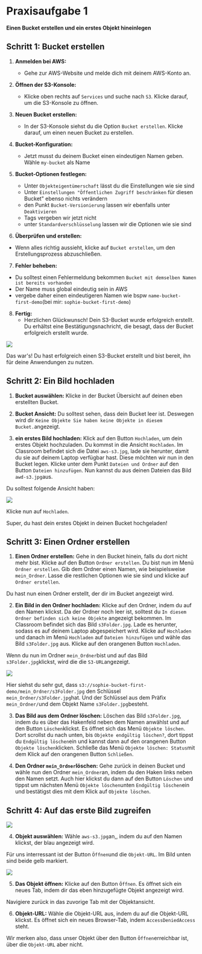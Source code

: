# Praxisaufgabe 1

**Einen Bucket erstellen und ein erstes Objekt hineinlegen**

## Schritt 1: Bucket erstellen

1. **Anmelden bei AWS:**
   - Gehe zur AWS-Website und melde dich mit deinem AWS-Konto an.

2. **Öffnen der S3-Konsole:**
   - Klicke oben rechts auf `Services` und suche nach `S3`. Klicke darauf, um die S3-Konsole zu öffnen.

3. **Neuen Bucket erstellen:**
   - In der S3-Konsole siehst du die Option `Bucket erstellen`. Klicke darauf, um einen neuen Bucket zu erstellen.

4. **Bucket-Konfiguration:**
   - Jetzt musst du deinem Bucket einen eindeutigen Namen geben. Wähle `my-bucket` als Name

5. **Bucket-Optionen festlegen:**
   - Unter `Objekteigentümerschaft` lässt du die Einstellungen wie sie sind
   - Unter `Einstellungen "Öffentlichen Zugriff beschränken` für diesen Bucket" ebenso nichts verändern
   - den Punkt `Bucket-Versionierung` lassen wir ebenfalls unter `Deaktivieren`
   - Tags vergeben wir jetzt nicht
   - unter `Standardverschlüsselung` lassen wir die Optionen wie sie sind

6. **Überprüfen und erstellen:**
  - Wenn alles richtig aussieht, klicke auf `Bucket erstellen`, um den Erstellungsprozess abzuschließen.

7. **Fehler beheben:**
  - Du solltest einen Fehlermeldung bekommen `Bucket mit demselben Namen ist bereits vorhanden`
  - Der Name muss global eindeutig sein in AWS
  - vergebe daher einen eindeutigeren Namen wie bspw `name-bucket-first-demo`(bei mir: `sophie-bucket-first-demo`)

8. **Fertig:**
   - Herzlichen Glückwunsch! Dein S3-Bucket wurde erfolgreich erstellt. Du erhältst eine Bestätigungsnachricht, die besagt, dass der Bucket erfolgreich erstellt wurde. 

![](Bilder/praxis1.png)

Das war's! Du hast erfolgreich einen S3-Bucket erstellt und bist bereit, ihn für deine Anwendungen zu nutzen. 

## Schritt 2: Ein Bild hochladen

1. **Bucket auswählen:** Klicke in der Bucket Übersicht auf deinen eben erstellten Bucket.

2. **Bucket Ansicht:** Du solltest sehen, dass dein Bucket leer ist. Deswegen wird dir `Keine Objekte
Sie haben keine Objekte in diesem Bucket.`angezeigt.

3. **ein erstes Bild hochladen:** Klick auf den Button `Hochladen`, um dein erstes Objekt hochzuladen.
Du kommst in die Ansicht `Hochladen`. Im Classroom befindet sich die Datei `aws-s3.jpg`, lade sie herunter, damit du sie auf deinem Laptop verfügbar hast. Diese möchten wir nun in den Bucket legen. Klicke unter dem Punkt `Dateien und Ordner` auf den Button `Dateien hinzufügen`. Nun kannst du aus deinen Dateien das Bild `awd-s3.jpg`aus. 

Du solltest folgende Ansicht haben:

![](Bilder/praxis1_hochladen.png)

Klicke nun auf `Hochladen`.

Super, du hast dein erstes Objekt in deinen Bucket hochgeladen!

## Schritt 3: Einen Ordner erstellen

1. **Einen Ordner erstellen:** Gehe in den Bucket hinein, falls du dort nicht mehr bist. Klicke auf den Button `Ordner erstellen`. Du bist nun im Menü `Ordner erstellen`. Gib dem Ordner einen Namen, wie beispielsweise `mein_Ordner`. Lasse die restlichen Optionen wie sie sind und klicke auf `Ordner erstellen`.

Du hast nun einen Ordner erstellt, der dir im Bucket angezeigt wird.

2. **Ein Bild in den Ordner hochladen:** Klicke auf den Ordner, indem du auf den Namen klickst. Da der Ordner noch leer ist, solltest du `In diesem Ordner befinden sich keine Objekte` angezeigt bekommen. Im Classroom befindet sich das Bild `s3Folder.jpg`. Lade es herunter, sodass es auf deinem Laptop abgespeichert wird. Klicke auf `Hochladen` und danach im Menü `Hochladen` auf `Dateien hinzufügen` und wähle das Bild `s3Folder.jpg` aus. Klicke auf den orangenen Button `Hochladen`.

Wenn du nun im Ordner `mein_Ordner`bist und auf das Bild `s3Folder.jpg`klickst, wird die die `S3-URL`angezeigt.

![](Bilder/Ordner.png)

Hier siehst du sehr gut, dass `s3://sophie-bucket-first-demo/mein_Ordner/s3Folder.jpg` den Schlüssel `mein_Ordner/s3Folder.jpg`hat. Und der Schlüssel aus dem Präfix `mein_Ordner/`und dem Objekt Name `s3Folder.jpg`besteht.

3. **Das Bild aus dem Ordner löschen:** Löschen das Bild `s3Folder.jpg`, indem du es über das Hakenfeld neben dem Namen anwählst und auf den Button `Löschen`klickst. Es öffnet sich das Menü `Objekte löschen`. Dort scrollst du nach unten, bis `Objekte endgültig löschen?`, dort tippst du `Endgültig löschen`ein und kannst dann auf den orangenen Button `Objekte löschen`klicken. Schließe das Menü `Objekte löschen: Status`mit dem Klick auf den orangenen Button `Schließen`.

4. **Den Ordner `mein_Ordner`löschen:** Gehe zurück in deinen Bucket und wähle nun den Ordner `mein_Ordner`an, indem du den Haken links neben den Namen setzt. Auch hier klickst du dann auf den Button `Löschen` und tippst um nächsten Menü `Objekte löschen`unten `Endgültig löschen`ein und bestätigst dies mit dem Klick auf `Objekte löschen`.

## Schritt 4: Auf das erste Bild zugreifen

![](Bilder/upload_erfolgreich.png)

4. **Objekt auswählen:** Wähle `aws-s3.jpg`an,, indem du auf den Namen klickst, der blau angezeigt wird.

Für uns interressant ist der Button `Öffnen`und die `Objekt-URL`. Im Bild unten sind beide gelb markiert.

![](Bilder/übersicht.png)

5. **Das Objekt öffnen:** Klicke auf den Button `Öffnen`. Es öffnet sich ein neues Tab, indem dir das eben hinzugefügte Objekt angezeigt wird. 

Navigiere zurück in das zuvorige Tab mit der Objektansicht.

6. **Objekt-URL:** Wähle die Objekt-URL aus, indem du auf die Objekt-URL klickst. Es öffnet sich ein neues Browser-Tab, indem `AccessDeniedAccess `steht.

Wir merken also, dass unser Objekt über den Button `Öffnen`erreichbar ist, über die `Objekt-URL` aber nicht.



